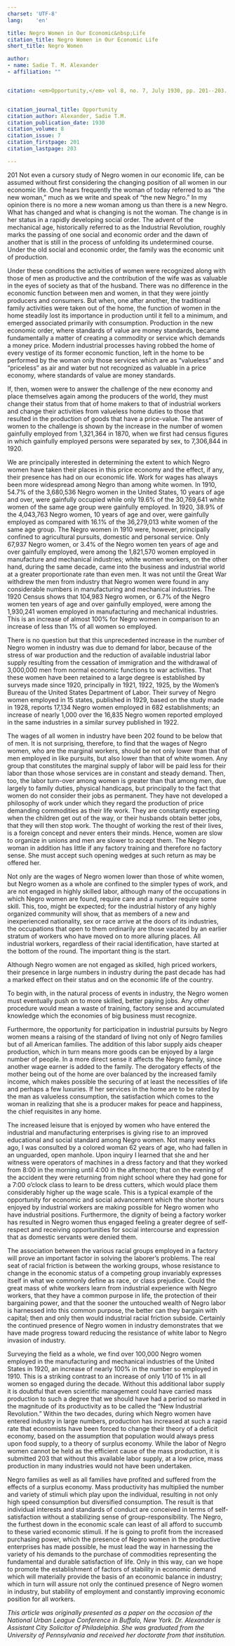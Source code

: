 ```yaml
---
charset: 'UTF-8'
lang:    'en'

title: Negro Women in Our Economic&nbsp;Life
citation_title: Negro Women in Our Economic Life
short_title: Negro Women

author:
- name: Sadie T. M. Alexander
- affiliation: ""


citation: <em>Opportunity,</em> vol 8, no. 7, July 1930, pp. 201--203.


citation_journal_title: Opportunity
citation_author: Alexander, Sadie T.M. 
citation_publication_date: 1930
citation_volume: 8
citation_issue: 7
citation_firstpage: 201
citation_lastpage: 203

---
```



<span class="pagenum">201</span>
Not even a cursory study of Negro women in our economic life, can be assumed without first considering the changing position of all women in our economic life. One hears frequently the woman of today referred to as “the new woman,” much as we write and speak of “the new Negro.” In my opinion there is no more a new woman among us than there is a new Negro. What has changed and what is changing is not the woman. The change is in her status in a rapidly developing social order. The advent of the mechanical age, historically referred to as the Industrial Revolution, roughly marks the passing of one social and economic order and the dawn of another that is still in the process of unfolding its undetermined course. Under the old social and economic order, the family was the economic unit of production.

Under these conditions the activities of women were recognized along with those of men as productive and the contribution of the wife was as valuable in the eyes of society as that of the husband. There was no difference in the economic function between men and women, in that they were jointly producers and consumers. But when, one after another, the traditional family activities were taken out of the home, the function of women in the home steadily lost its importance in production until it fell to a minimum, and emerged associated primarily with consumption. Production in the new economic order, where standards of value are money standards, became fundamentally a matter of creating a commodity or service which demands a money price. Modern industrial processes having robbed the home of every vestige of its former economic function, left in the home to be performed by the woman only those services which are as “valueless” and “priceless” as air and water but not recognized as valuable in a price economy, where standards of value are money standards.

If, then, women were to answer the challenge of the new economy and place themselves again among the producers of the world, they must change their status from that of home makers to that of industrial workers and change their activities from valueless home duties to those that resulted in the production of goods that have a price-value. The answer of women to the challenge is shown by the increase in the number of women gainfully employed from 1,321,364 in 1870, when we first had census figures in which gainfully employed persons were separated by sex, to 7,306,844 in 1920.

We are principally interested in determining the extent to which Negro women have taken their places in this price economy and the effect, if any, their presence has had on our economic life. Work for wages has always been more widespread among Negro than among white women. In 1910, 54.7% of the 3,680,536 Negro women in the United States, 10 years of age and over, were gainfully occupied while only 19.6% of the 30,769,641 white women of the same age group were gainfully employed. In 1920, 38.9% of the 4,043,763 Negro women, 10 years of age and over, were gainfully employed as compared with 16.1% of the 36,279,013 white women of the same age group. The Negro women in 1910 were, however, principally confined to agricultural pursuits, domestic and personal service. Only 67,937 Negro women, or 3.4% of the Negro women ten years of age and over gainfully employed, were among the 1,821,570 women employed in manufacture and mechanical industries; white women workers, on the other hand, during the same decade, came into the business and industrial world at a greater proportionate rate than even men. It was not until the Great War withdrew the men from industry that Negro women were found in any considerable numbers in manufacturing and mechanical industries. The 1920 Census shows that 104,983 Negro women, or 6.7% of the Negro women ten years of age and over gainfully employed, were among the 1,930,241 women employed in manufacturing and mechanical industries. This is an increase of almost 100% for Negro women in comparison to an increase of less than 1% of all women so employed.

There is no question but that this unprecedented increase in the number of Negro women in industry was due to demand for labor, because of the stress of war production and the reduction of available industrial labor supply resulting from the cessation of immigration and the withdrawal of 3,000,000 men from normal economic functions to war activities. That these women have been retained to a large degree is established by surveys made since 1920, principally in 1921, 1922, 1925, by the Women’s Bureau of the United States Department of Labor. Their survey of Negro women employed in 15 states, published in 1929, based on the study made in 1928, reports 17,134 Negro women employed in 682 establishments; an increase of nearly 1,000 over the 16,835 Negro women reported employed in the same industries in a similar survey published in 1922.

The wages of all women in industry have been <span class="pagenum">202</span>
found to be below that of men. It is not surprising, therefore, to find that the wages of Negro women, who are the marginal workers, should be not only lower than that of men employed in like pursuits, but also lower than that of white women. Any group that constitutes the marginal supply of labor will be paid less for their labor than those whose services are in constant and steady demand. Then, too, the labor turn-over among women is greater than that among men, due largely to family duties, physical handicaps, but principally to the fact that women do not consider their jobs as permanent. They have not developed a philosophy of work under which they regard the production of price demanding commodities as their life work. They are constantly expecting when the children get out of the way, or their husbands obtain better jobs, that they will then stop work. The thought of working the rest of their lives, is a foreign concept and never enters their minds. Hence, women are slow to organize in unions and men are slower to accept them. The Negro woman in addition has little if any factory training and therefore no factory sense. She must accept such opening wedges at such return as may be offered her.

Not only are the wages of Negro women lower than those of white women, but Negro women as a whole are confined to the simpler types of work, and are not engaged in highly skilled labor, although many of the occupations in which Negro women are found, require care and a number require some skill. This, too, might be expected; for the industrial history of any highly organized community will show, that as members of a new and inexperienced nationality, sex or race arrive at the doors of its industries, the occupations that open to them ordinarily are those vacated by an earlier stratum of workers who have moved on to more alluring places. All industrial workers, regardless of their racial identification, have started at the bottom of the round. The important thing is the start.

Although Negro women are not engaged as skilled, high priced workers, their presence in large numbers in industry during the past decade has had a marked effect on their status and on the economic life of the country.

To begin with, in the natural process of events in industry, the Negro women must eventually push on to more skilled, better paying jobs. Any other procedure would mean a waste of training, factory sense and accumulated knowledge which the economies of big business must recognize.

Furthermore, the opportunity for participation in industrial pursuits by Negro women means a raising of the standard of living not only of Negro families but of all American families. The addition of this labor supply aids cheaper production, which in turn means more goods can be enjoyed by a large number of people. In a more direct sense it affects the Negro family, since another wage earner is added to the family. The derogatory effects of the mother being out of the home are over balanced by the increased family income, which makes possible the securing of at least the necessities of life and perhaps a few luxuries. If her services in the home are to be rated by the man as valueless consumption, the satisfaction which comes to the woman in realizing that she is a producer makes for peace and happiness, the chief requisites in any home.

The increased leisure that is enjoyed by women who have entered the industrial and manufacturing enterprises is giving rise to an improved educational and social standard among Negro women. Not many weeks ago, I was consulted by a colored woman 62 years of age, who had fallen in an unguarded, open manhole. Upon inquiry I learned that she and her witness were operators of machines in a dress factory and that they worked from 8:00 in the morning until 4:00 in the afternoon; that on the evening of the accident they were returning from night school where they had gone for a 7:00 o’clock class to learn to be dress cutters, which would place them considerably higher up the wage scale. This is a typical example of the opportunity for economic and social advancement which the shorter hours enjoyed by industrial workers are making possible for Negro women who have industrial positions. Furthermore, the dignity of being a factory worker has resulted in Negro women thus engaged feeling a greater degree of self-respect and receiving opportunities for social intercourse and expression that as domestic servants were denied them.

The association between the various racial groups employed in a factory will prove an important factor in solving the laborer’s problems. The real seat of racial friction is between the working groups, whose resistance to change in the economic status of a competing group invariably expresses itself in what we commonly define as race, or class prejudice. Could the great mass of white workers learn from industrial experience with Negro workers, that they have a common purpose in life, the protection of their bargaining power, and that the sooner the untouched wealth of Negro labor is harnessed into this common purpose, the better can they bargain with capital; then and only then would industrial racial friction subside. Certainly the continued presence of Negro women in industry demonstrates that we have made progress toward reducing the resistance of white labor to Negro invasion of industry.

Surveying the field as a whole, we find over 100,000 Negro women employed in the manufacturing and mechanical industries of the United States in 1920, an increase of nearly 100% in the number so employed in 1910. This is a striking contrast to an increase of only 1/10 of 1% in all women so engaged during the decade. Without this additional labor supply it is doubtful that even scientific management could have carried mass production to such a degree that we should have had a period so marked in the magnitude of its productivity as to be called the “New Industrial Revolution.” Within the two decades, during which Negro women have entered industry in large numbers, production has increased at such a rapid rate that economists have been forced to change their theory of a deficit economy, based on the assumption that population would always press upon food supply, to a theory of surplus economy. While the labor of Negro women cannot be held as the efficient cause of the mass production, it is submitted
<span class="pagenum">203</span>
that without this available labor supply, at a low price, mass production in many industries would not have been undertaken.

Negro families as well as all families have profited and suffered from the effects of a surplus economy. Mass productivity has multiplied the number and variety of stimuli which play upon the individual, resulting in not only high speed consumption but diversified consumption. The result is that individual interests and standards of conduct are conceived in terms of self-satisfaction without a stabilizing sense of group-responsibility. The Negro, the furthest down in the economic scale can least of all afford to succumb to these varied economic stimuli. If he is going to profit from the increased purchasing power, which the presence of Negro women in the productive enterprises has made possible, he must lead the way in harnessing the variety of his demands to the purchase of commodities representing the fundamental and durable satisfaction of life. Only in this way, can we hope to promote the establishment of factors of stability in economic demand which will materially provide the basis of an economic balance in industry; which in turn will assure not only the continued presence of Negro women in industry, but stability of employment and constantly improving economic position for all workers.


*This article was originally presented as a paper on the occasion of the National Urban League Conference in Buffalo, New York. Dr. Alexander is Assistant City Solicitor of Philadelphia. She was graduated from the University of Pennsylvania and received her doctorate from that institution.*
